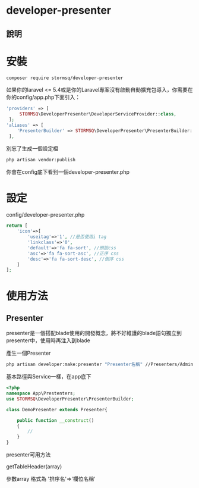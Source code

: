 # developer-presenter

## 說明



# 安裝

```bash
composer require stormsq/developer-presenter
```

如果你的laravel <= 5.4或是你的Laravel專案沒有啟動自動擴充包導入，你需要在你的config/app.php下面引入：

```php
'providers' => [
     STORMSQ\DeveloperPresenter\DeveloperServiceProvider::class,
 ];
'aliases' => [
    'PresenterBuilder' => STORMSQ\DeveloperPresenter\PresenterBuilder::class,
 ],
```

別忘了生成一個設定檔

```bash
php artisan vendor:publish
```

你會在config底下看到一個developer-presenter.php

# 設定

config/developer-presenter.php

```php
return [
    'icon'=>[
        'useitag'=>'1', //是否使用i tag
        'linkclass'=>'0',
        'default'=>'fa fa-sort', //預設css
        'asc'=>'fa fa-sort-asc', //正序 css
        'desc'=>'fa fa-sort-desc', //倒序 css
    ]          
];

```



# 使用方法



## Presenter

presenter是一個搭配blade使用的開發概念，將不好維護的blade語句獨立到presenter中，使用時再注入到blade

產生一個Presenter

```bash
php artisan developer:make:presenter "Presenter名稱" //Presenters/Admin/DemoPresenter
```

基本路徑與Service一樣，在app底下

```php
<?php
namespace App\Prestenters;
use STORMSQ\DeveloperPresenter\PresenterBuilder;

class DemoPresenter extends Presenter{

    public function __construct()
    {
        //
    }
}
```

presenter可用方法

getTableHeader(array)

參數array 格式為 '排序名'=>'欄位名稱'